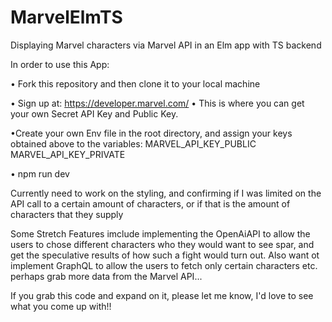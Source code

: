 # MarvelElmTS

Displaying Marvel characters via Marvel API in an Elm app with TS backend

In order to use this App:

• Fork this repository and then clone it to your local machine

• Sign up at: https://developer.marvel.com/
• This is where you can get your own Secret API Key and Public Key.

•Create your own Env file in the root directory, and assign your keys obtained above to the variables: MARVEL_API_KEY_PUBLIC MARVEL_API_KEY_PRIVATE

• npm run dev

Currently need to work on the styling, and confirming if I was limited on the API call to a certain amount of characters, or if that is the amount of characters that they supply

Some Stretch Features imclude implementing the OpenAiAPI to allow the users to chose different characters who they would want to see spar, and get the speculative results of how such a fight would turn out. Also want ot implement GraphQL to allow the users to fetch only certain characters etc. perhaps grab more data from the Marvel API...

If you grab this code and expand on it, please let me know, I'd love to see what you come up with!!
